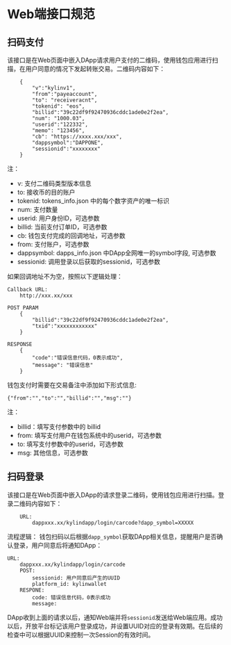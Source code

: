 # Web端接口规范  
## 扫码支付  
该接口是在Web页面中嵌入DApp请求用户支付的二维码，使用钱包应用进行扫描，在用户同意的情况下发起转账交易。二维码内容如下： 
```
    {
        "v":"kylinv1",
        "from":"payeaccount",
        "to": "receiveracnt",
        "tokenid": "eos",
        "billid":"39c22df9f92470936cddc1ade0e2f2ea",
        "num": "1000.03",
        "userid":"122332",
        "memo": "123456",
        "cb": "https://xxxx.xxx/xxx",
        "dappsymbol":"DAPPONE",
        "sessionid":"xxxxxxxx"
    }
```

注：
* v: 支付二维码类型版本信息
* to: 接收币的目的账户
* tokenid: tokens_info.json 中的每个数字资产的唯一标识
* num: 支付数量
* userid: 用户身份ID，可选参数
* billid: 当前支付订单ID，可选参数
* cb: 钱包支付完成的回调地址，可选参数
* from: 支付账户，可选参数
* dappsymbol: dapps_info.json 中DApp全网唯一的symbol字段, 可选参数
* sessionid: 调用登录以后获取的sessionid，可选参数

如果回调地址不为空，按照以下逻辑处理：
```
Callback URL:
    http://xxx.xx/xxx

POST PARAM
    {
        "billid":"39c22df9f92470936cddc1ade0e2f2ea",
        "txid":"xxxxxxxxxxxx"
    }

RESPONSE
    {
        "code":"错误信息代码，0表示成功",
        "message": "错误信息"
    }
```
钱包支付时需要在交易备注中添加如下形式信息:
```
{"from":"","to":"","billid":"","msg":""} 
```
注：
* billid：填写支付参数中的 billid
* from: 填写支付用户在钱包系统中的userid，可选参数
* to: 填写支付参数中的userid，可选参数
* msg: 其他信息，可选参数

## 扫码登录
该接口是在Web页面中嵌入DApp的请求登录二维码，使用钱包应用进行扫描。登录二维码内容如下：
```
    URL:
        dappxxx.xx/kylindapp/login/carcode?dapp_symbol=XXXXX
```

流程逻辑：
	钱包扫码以后根据`dapp_symbol`获取DApp相关信息，提醒用户是否确认登录，用户同意后将通知DApp：
```
URL:
    dappxxx.xx/kylindapp/login/carcode
    POST:
        sessionid: 用户同意后产生的UUID
        platform_id: kylinwallet
    RESPONE:
        code: 错误信息代码，0表示成功
        message: 
```
DApp收到上面的请求以后，通知Web端并将`sessionid`发送给Web端应用。成功以后，开放平台标记该用户登录成功，并设置UUID对应的登录有效期。在后续的检查中可以根据UUID来控制一次Session的有效时间。